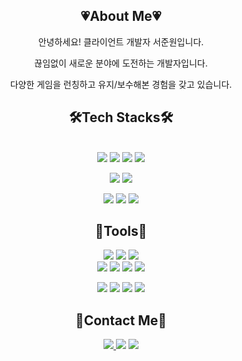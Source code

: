 <h2 align="center">
 <b>💗About Me💗</b> 
</h2>
<p align="center">안녕하세요! 클라이언트 개발자 서준원입니다.<p/>
<p align="center">끊임없이 새로운 분야에 도전하는 개발자입니다.<p/>
<p align="center">다양한 게임을 런칭하고 유지/보수해본 경험을 갖고 있습니다.<p/>

<h2 align="center">
 <b>🛠Tech Stacks🛠</b> 
</h2>
<div align="center">
<br/>
<img src="https://img.shields.io/badge/Unity-FFFFFF?style=flat&logo=unity&logoColor=black"/>
<img src="https://img.shields.io/badge/CSharp-00599c?style=flat&logo=c#&logoColor=white"/>
<img src="https://img.shields.io/badge/Unreal Engine-0E1128?style=flat&logo=unreal engine&logoColor=white"/>
<img src="https://img.shields.io/badge/C++-00599c?style=flat&logo=C++&logoColor=white"/>
  
<img src="https://img.shields.io/badge/JavaScript-F7DF1E?style=flat&logo=javascript&logoColor=333333"/> <img src="https://img.shields.io/badge/jQuery-0769AD?style=flat&logo=jquery&logoColor=white"/>

<img src="https://img.shields.io/badge/Node.js-5fa04e?style=flat&logo=Node.js&logoColor=white"/> <img src="https://img.shields.io/badge/Express.js-000000?style=flat&logo=Express&logoColor=white"/>
<img src="https://img.shields.io/badge/MySQL-4479A1?style=flat&logo=MySQL&logoColor=white"/>

<h2 align="center">
 <b>🔧Tools🔧</b> 
</h2>
<img src="https://img.shields.io/badge/Visual Studio Code-007ACC?style=flat-square&logo=Visual Studio Code&logoColor=white"/> <img src="https://img.shields.io/badge/Rider-000000?style=flat-square&logo=Rider&logoColor=white"/> 
<img src="https://img.shields.io/badge/MySQLWorkBench-4479A1?style=flat&logo=MySQL&logoColor=white"/> 
<br/>
<img src="https://img.shields.io/badge/Git-F05032?style=flat&logo=git&logoColor=white"/> 
<img src="https://img.shields.io/badge/GitLab-FC6D26?style=flat&logo=GitLab&logoColor=white"/>
<img src="https://img.shields.io/badge/GitHub-181717?style=flat&logo=github&logoColor=white"/>
<img src="https://img.shields.io/badge/SVN-00599c?style=flat&logo=SVN&logoColor=white"/>

<img src="https://img.shields.io/badge/Slack-4a154b?style=flat&logo=slack&logoColor=white"/> <img src="https://img.shields.io/badge/Jira-0052CC?style=flat&logo=Jira&logoColor=white"/> <img src="https://img.shields.io/badge/Trello-0052CC?style=flat&logo=Trello&logoColor=white"/> <img src="https://img.shields.io/badge/Notion-000000?style=flat&logo=notion&logoColor=white"/>


</div>
<h2 align="center">
 <b>📱Contact Me📱</b> 
</h2>
<div align="center">
<a href="https://joonyboy.tistory.com/" target="_blank">
<img src="https://img.shields.io/badge/My Blog-000000?style=flat&logo=tistory&logoColor=white"/> 
</a>
<img src="https://img.shields.io/badge/seojoonwon@naver.com-EA4335?style=flat&logo=Gmail&logoColor=white"/> 
<a href="https://lean-torta-df0.notion.site/8-c81412f00949457b8ea943d0e71d17ff?pvs=4" target="_blank">
<img src="https://img.shields.io/badge/Resume-000000?style=flat&logo=notion&logoColor=white"/> 
</a>
</div>
